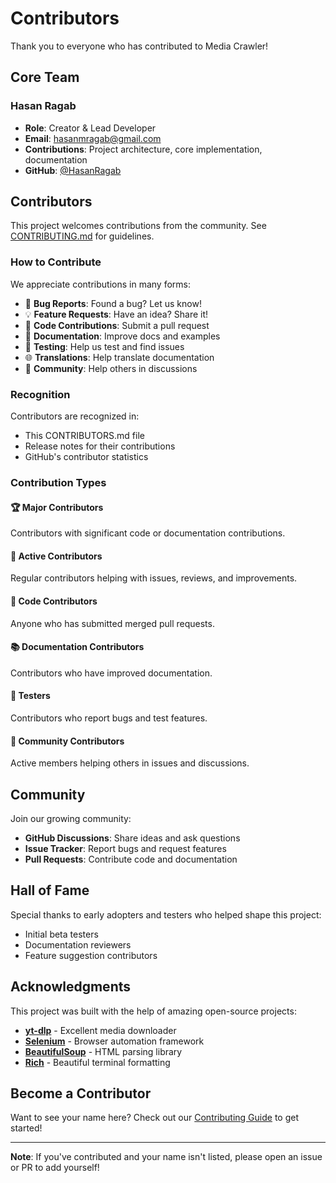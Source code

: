 # Contributors

Thank you to everyone who has contributed to Media Crawler!

## Core Team

### Hasan Ragab
- **Role**: Creator & Lead Developer
- **Email**: hasanmragab@gmail.com
- **Contributions**: Project architecture, core implementation, documentation
- **GitHub**: [@HasanRagab](https://github.com/HasanRagab)

## Contributors

This project welcomes contributions from the community. See [CONTRIBUTING.md](docs/CONTRIBUTING.md) for guidelines.

### How to Contribute

We appreciate contributions in many forms:

- 🐛 **Bug Reports**: Found a bug? Let us know!
- 💡 **Feature Requests**: Have an idea? Share it!
- 🔧 **Code Contributions**: Submit a pull request
- 📝 **Documentation**: Improve docs and examples
- 🧪 **Testing**: Help us test and find issues
- 🌐 **Translations**: Help translate documentation
- 💬 **Community**: Help others in discussions

### Recognition

Contributors are recognized in:
- This CONTRIBUTORS.md file
- Release notes for their contributions
- GitHub's contributor statistics

### Contribution Types

#### 🏆 Major Contributors
Contributors with significant code or documentation contributions.

#### 🌟 Active Contributors  
Regular contributors helping with issues, reviews, and improvements.

#### 💪 Code Contributors
Anyone who has submitted merged pull requests.

#### 📚 Documentation Contributors
Contributors who have improved documentation.

#### 🧪 Testers
Contributors who report bugs and test features.

#### 💬 Community Contributors
Active members helping others in issues and discussions.

## Community

Join our growing community:

- **GitHub Discussions**: Share ideas and ask questions
- **Issue Tracker**: Report bugs and request features
- **Pull Requests**: Contribute code and documentation

## Hall of Fame

Special thanks to early adopters and testers who helped shape this project:

- Initial beta testers
- Documentation reviewers
- Feature suggestion contributors

## Acknowledgments

This project was built with the help of amazing open-source projects:

- **[yt-dlp](https://github.com/yt-dlp/yt-dlp)** - Excellent media downloader
- **[Selenium](https://www.selenium.dev/)** - Browser automation framework
- **[BeautifulSoup](https://www.crummy.com/software/BeautifulSoup/)** - HTML parsing library
- **[Rich](https://github.com/Textualize/rich)** - Beautiful terminal formatting

## Become a Contributor

Want to see your name here? Check out our [Contributing Guide](docs/CONTRIBUTING.md) to get started!

---

**Note**: If you've contributed and your name isn't listed, please open an issue or PR to add yourself!
